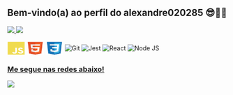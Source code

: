 ## Bem-vindo(a) ao perfil do alexandre020285 😎👨‍💻

 <div>
   <a href="https://github.com/alexandre020285">
   <img height="180em" src="https://github-readme-stats.vercel.app/api?username=alexandre020285&show_icons=true&theme=tokyonight&include_all_commits=true&count_private=true"/>
   <img height="180em" src="https://github-readme-stats.vercel.app/api/top-langs/?username=alexandre020285&layout=compact&langs_count=6&theme=tokyonight"/>
</div>
    
<div style="display: inline-block"><br>
  <img align="center" alt="Js" height="30" width="40" src="https://raw.githubusercontent.com/devicons/devicon/master/icons/javascript/javascript-plain.svg">
  <img align="center" alt="HTML" height="30" width="40" src="https://raw.githubusercontent.com/devicons/devicon/master/icons/html5/html5-original.svg">
  <img align="center" alt="CSS" height="30" width="40" src="https://raw.githubusercontent.com/devicons/devicon/master/icons/css3/css3-original.svg">
  <img align="center" alt="Git" height="30" width="40" src="https://cdn.jsdelivr.net/gh/devicons/devicon@latest/icons/git/git-original.svg">
  <img align="center" alt="Jest" height="30" width="40" src="https://cdn.jsdelivr.net/gh/devicons/devicon@latest/icons/jest/jest-plain.svg">
  <img align="center" alt="React" height="30" width="40" src="https://cdn.jsdelivr.net/gh/devicons/devicon/icons/react/react-original.svg">
  <img align="center" alt="Node JS" height="30" width="40" src="https://www.svgrepo.com/show/303360/nodejs-logo.svg">
  
  
 
</div>
 
<br>
 
### Me segue nas redes abaixo!
 
<div> 
  <a href="https://www.linkedin.com/in/alexandre-alves-6657b1b3" target="_blank"><img src="https://img.shields.io/badge/-LinkedIn-%230077B5?style=for-the-badge&logo=linkedin&logoColor=white" target="_blank"></a>
</div>
